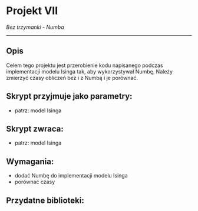 # Projekt VII
*Bez trzymanki - Numba*

---

## Opis

Celem tego projektu jest przerobienie kodu napisanego podczas implementacji modelu Isinga tak, aby wykorzystywał Numbę. Należy zmierzyć czasy obliczeń bez i z Numbą i je porównać.

## Skrypt przyjmuje jako parametry:
- patrz: model Isinga

## Skrypt zwraca:
- patrz: model Isinga

## Wymagania:
- dodać Numbę do implementacji modelu Isinga
- porównać czasy

## Przydatne biblioteki:


